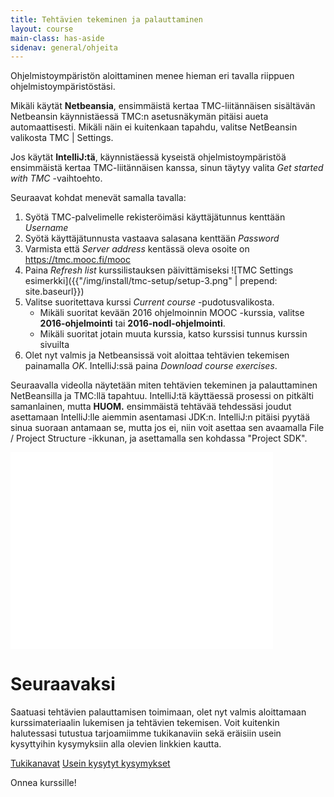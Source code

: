 ```yaml
---
title: Tehtävien tekeminen ja palauttaminen
layout: course
main-class: has-aside
sidenav: general/ohjeita
---
```


Ohjelmistoympäristön aloittaminen menee hieman eri tavalla riippuen ohjelmistoympäristöstäsi.

Mikäli käytät **Netbeansia**, ensimmäistä kertaa TMC-liitännäisen sisältävän Netbeansin käynnistäessä TMC:n asetusnäkymän pitäisi aueta automaattisesti. Mikäli näin ei kuitenkaan tapahdu, valitse NetBeansin valikosta TMC \| Settings.

Jos käytät **IntelliJ:tä**, käynnistäessä kyseistä ohjelmistoympäristöä ensimmäistä kertaa TMC-liitännäisen kanssa, sinun täytyy valita *Get started with TMC* -vaihtoehto.

Seuraavat kohdat menevät samalla tavalla:

1. Syötä TMC-palvelimelle rekisteröimäsi käyttäjätunnus kenttään *Username*
2. Syötä käyttäjätunnusta vastaava salasana kenttään *Password*
3. Varmista että *Server address* kentässä oleva osoite on <https://tmc.mooc.fi/mooc>
4. Paina *Refresh list* kurssilistauksen päivittämiseksi
    ![TMC Settings esimerkki]({{"/img/install/tmc-setup/setup-3.png" | prepend: site.baseurl}})
5. Valitse suoritettava kurssi *Current course* -pudotusvalikosta. 
	- Mikäli suoritat kevään 2016 ohjelmoinnin MOOC -kurssia, valitse **2016-ohjelmointi** tai **2016-nodl-ohjelmointi**.
	- Mikäli suoritat jotain muuta kurssia, katso kurssisi tunnus kurssin sivuilta
6. Olet nyt valmis ja Netbeansissä voit aloittaa tehtävien tekemisen painamalla *OK*. IntelliJ:ssä paina *Download course exercises*.

Seuraavalla videolla näytetään miten tehtävien tekeminen ja palauttaminen NetBeansilla ja TMC:llä tapahtuu. IntelliJ:tä käyttäessä prosessi on pitkälti samanlainen,
mutta **HUOM.** ensimmäistä tehtävää tehdessäsi joudut asettamaan IntelliJ:lle aiemmin asentamasi JDK:n. IntelliJ:n pitäisi pyytää sinua
suoraan antamaan se, mutta jos ei, niin voit asettaa sen avaamalla File / Project Structure -ikkunan, ja asettamalla sen kohdassa "Project SDK".

<iframe width="420" height="315" src="//www.youtube.com/embed/sQYq2LISMRU" frameborder="0" allowfullscreen></iframe>

# Seuraavaksi

Saatuasi tehtävien palauttamisen toimimaan, olet nyt valmis aloittamaan kurssimateriaalin lukemisen ja tehtävien tekemisen. Voit kuitenkin halutessasi tutustua tarjoamiimme tukikanaviin sekä eräisiin usein kysyttyihin kysymyksiin alla olevien linkkien kautta.

<div class="actions">
	<a class="action" href="/courses/general/ohjelmointi/tukikanavat/">Tukikanavat</a>
	<a class="action" href="/courses/general/ohjelmointi/ukk/">Usein kysytyt kysymykset</a>
</div>

Onnea kurssille!
